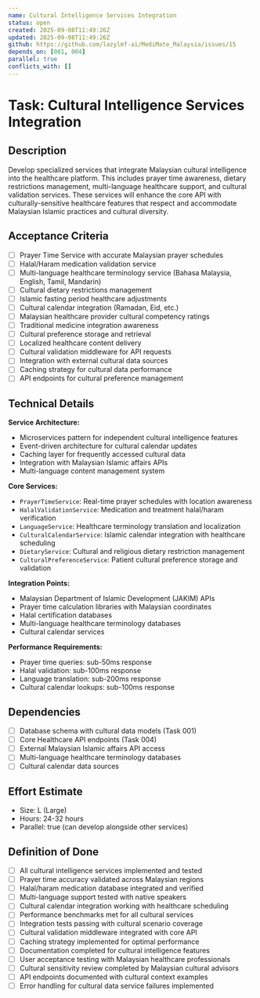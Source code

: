 ```yaml
---
name: Cultural Intelligence Services Integration
status: open
created: 2025-09-08T11:49:26Z
updated: 2025-09-08T11:49:26Z
github: https://github.com/lazylmf-ai/MediMate_Malaysia/issues/15
depends_on: [001, 004]
parallel: true
conflicts_with: []
---
```


# Task: Cultural Intelligence Services Integration

## Description
Develop specialized services that integrate Malaysian cultural intelligence into the healthcare platform. This includes prayer time awareness, dietary restrictions management, multi-language healthcare support, and cultural validation services. These services will enhance the core API with culturally-sensitive healthcare features that respect and accommodate Malaysian Islamic practices and cultural diversity.

## Acceptance Criteria
- [ ] Prayer Time Service with accurate Malaysian prayer schedules
- [ ] Halal/Haram medication validation service
- [ ] Multi-language healthcare terminology service (Bahasa Malaysia, English, Tamil, Mandarin)
- [ ] Cultural dietary restrictions management
- [ ] Islamic fasting period healthcare adjustments
- [ ] Cultural calendar integration (Ramadan, Eid, etc.)
- [ ] Malaysian healthcare provider cultural competency ratings
- [ ] Traditional medicine integration awareness
- [ ] Cultural preference storage and retrieval
- [ ] Localized healthcare content delivery
- [ ] Cultural validation middleware for API requests
- [ ] Integration with external cultural data sources
- [ ] Caching strategy for cultural data performance
- [ ] API endpoints for cultural preference management

## Technical Details
**Service Architecture:**
- Microservices pattern for independent cultural intelligence features
- Event-driven architecture for cultural calendar updates
- Caching layer for frequently accessed cultural data
- Integration with Malaysian Islamic affairs APIs
- Multi-language content management system

**Core Services:**
- `PrayerTimeService`: Real-time prayer schedules with location awareness
- `HalalValidationService`: Medication and treatment halal/haram verification
- `LanguageService`: Healthcare terminology translation and localization
- `CulturalCalendarService`: Islamic calendar integration with healthcare scheduling
- `DietaryService`: Cultural and religious dietary restriction management
- `CulturalPreferenceService`: Patient cultural preference storage and validation

**Integration Points:**
- Malaysian Department of Islamic Development (JAKIM) APIs
- Prayer time calculation libraries with Malaysian coordinates
- Halal certification databases
- Multi-language healthcare terminology databases
- Cultural calendar services

**Performance Requirements:**
- Prayer time queries: sub-50ms response
- Halal validation: sub-100ms response
- Language translation: sub-200ms response
- Cultural calendar lookups: sub-100ms response

## Dependencies
- [ ] Database schema with cultural data models (Task 001)
- [ ] Core Healthcare API endpoints (Task 004)
- [ ] External Malaysian Islamic affairs API access
- [ ] Multi-language healthcare terminology databases
- [ ] Cultural calendar data sources

## Effort Estimate
- Size: L (Large)
- Hours: 24-32 hours
- Parallel: true (can develop alongside other services)

## Definition of Done
- [ ] All cultural intelligence services implemented and tested
- [ ] Prayer time accuracy validated across Malaysian regions
- [ ] Halal/haram medication database integrated and verified
- [ ] Multi-language support tested with native speakers
- [ ] Cultural calendar integration working with healthcare scheduling
- [ ] Performance benchmarks met for all cultural services
- [ ] Integration tests passing with cultural scenario coverage
- [ ] Cultural validation middleware integrated with core API
- [ ] Caching strategy implemented for optimal performance
- [ ] Documentation completed for cultural intelligence features
- [ ] User acceptance testing with Malaysian healthcare professionals
- [ ] Cultural sensitivity review completed by Malaysian cultural advisors
- [ ] API endpoints documented with cultural context examples
- [ ] Error handling for cultural data service failures implemented
